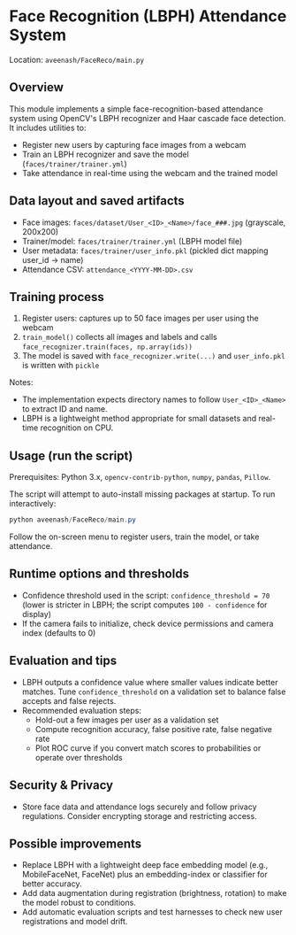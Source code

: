 # Face Recognition (LBPH) Attendance System

Location: `aveenash/FaceReco/main.py`

## Overview

This module implements a simple face-recognition-based attendance system using OpenCV's LBPH recognizer and Haar cascade face detection. It includes utilities to:

- Register new users by capturing face images from a webcam
- Train an LBPH recognizer and save the model (`faces/trainer/trainer.yml`)
- Take attendance in real-time using the webcam and the trained model

## Data layout and saved artifacts

- Face images: `faces/dataset/User_<ID>_<Name>/face_###.jpg` (grayscale, 200x200)
- Trainer/model: `faces/trainer/trainer.yml` (LBPH model file)
- User metadata: `faces/trainer/user_info.pkl` (pickled dict mapping user_id -> name)
- Attendance CSV: `attendance_<YYYY-MM-DD>.csv`

## Training process

1. Register users: captures up to 50 face images per user using the webcam
2. `train_model()` collects all images and labels and calls `face_recognizer.train(faces, np.array(ids))`
3. The model is saved with `face_recognizer.write(...)` and `user_info.pkl` is written with `pickle`

Notes:

- The implementation expects directory names to follow `User_<ID>_<Name>` to extract ID and name.
- LBPH is a lightweight method appropriate for small datasets and real-time recognition on CPU.

## Usage (run the script)

Prerequisites: Python 3.x, `opencv-contrib-python`, `numpy`, `pandas`, `Pillow`.

The script will attempt to auto-install missing packages at startup. To run interactively:

```powershell
python aveenash/FaceReco/main.py
```

Follow the on-screen menu to register users, train the model, or take attendance.

## Runtime options and thresholds

- Confidence threshold used in the script: `confidence_threshold = 70` (lower is stricter in LBPH; the script computes `100 - confidence` for display)
- If the camera fails to initialize, check device permissions and camera index (defaults to 0)

## Evaluation and tips

- LBPH outputs a confidence value where smaller values indicate better matches. Tune `confidence_threshold` on a validation set to balance false accepts and false rejects.
- Recommended evaluation steps:
  - Hold-out a few images per user as a validation set
  - Compute recognition accuracy, false positive rate, false negative rate
  - Plot ROC curve if you convert match scores to probabilities or operate over thresholds

## Security & Privacy

- Store face data and attendance logs securely and follow privacy regulations. Consider encrypting storage and restricting access.

## Possible improvements

- Replace LBPH with a lightweight deep face embedding model (e.g., MobileFaceNet, FaceNet) plus an embedding-index or classifier for better accuracy.
- Add data augmentation during registration (brightness, rotation) to make the model robust to conditions.
- Add automatic evaluation scripts and test harnesses to check new user registrations and model drift.
